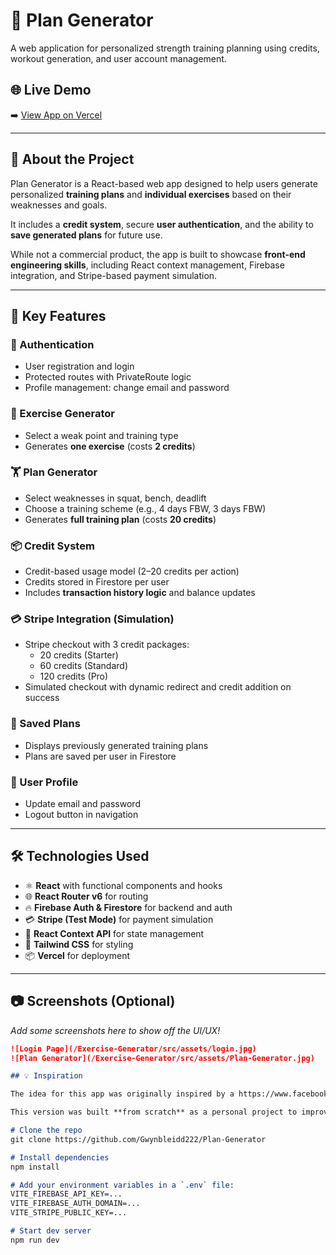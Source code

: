 # 💪 Plan Generator

A web application for personalized strength training planning using credits, workout generation, and user account management.

## 🌐 Live Demo

➡️ [View App on Vercel](https://plan-generator-coral.vercel.app/login)

---

## 🧠 About the Project

Plan Generator is a React-based web app designed to help users generate personalized **training plans** and **individual exercises** based on their weaknesses and goals.

It includes a **credit system**, secure **user authentication**, and the ability to **save generated plans** for future use.

While not a commercial product, the app is built to showcase **front-end engineering skills**, including React context management, Firebase integration, and Stripe-based payment simulation.

---

## 🚀 Key Features

### 🔐 Authentication
- User registration and login
- Protected routes with PrivateRoute logic
- Profile management: change email and password

### 🧠 Exercise Generator
- Select a weak point and training type
- Generates **one exercise** (costs **2 credits**)

### 🏋️ Plan Generator
- Select weaknesses in squat, bench, deadlift
- Choose a training scheme (e.g., 4 days FBW, 3 days FBW)
- Generates **full training plan** (costs **20 credits**)

### 📦 Credit System
- Credit-based usage model (2–20 credits per action)
- Credits stored in Firestore per user
- Includes **transaction history logic** and balance updates

### 💳 Stripe Integration (Simulation)
- Stripe checkout with 3 credit packages:
  - 20 credits (Starter)
  - 60 credits (Standard)
  - 120 credits (Pro)
- Simulated checkout with dynamic redirect and credit addition on success

### 📁 Saved Plans
- Displays previously generated training plans
- Plans are saved per user in Firestore

### 👤 User Profile
- Update email and password
- Logout button in navigation

---

## 🛠️ Technologies Used

- ⚛️ **React** with functional components and hooks
- 🌐 **React Router v6** for routing
- 🔥 **Firebase Auth & Firestore** for backend and auth
- 💳 **Stripe (Test Mode)** for payment simulation
- 🧠 **React Context API** for state management
- 🎨 **Tailwind CSS** for styling
- 📦 **Vercel** for deployment

---

## 📷 Screenshots (Optional)

_Add some screenshots here to show off the UI/UX!_

```md
![Login Page](/Exercise-Generator/src/assets/login.jpg)
![Plan Generator](/Exercise-Generator/src/assets/Plan-Generator.jpg)

## 💡 Inspiration

The idea for this app was originally inspired by a https://www.facebook.com/ExerciseGenerator project from 2022, which has since been abandoned. The original creators are no longer active, and the official page and social media presence are inactive.

This version was built **from scratch** as a personal project to improve full-stack development skills and present a modern, clean, and fully working version of the concept. Screenshots and short videos from the original app served as a loose reference point.

# Clone the repo
git clone https://github.com/Gwynbleidd222/Plan-Generator

# Install dependencies
npm install

# Add your environment variables in a `.env` file:
VITE_FIREBASE_API_KEY=...
VITE_FIREBASE_AUTH_DOMAIN=...
VITE_STRIPE_PUBLIC_KEY=...

# Start dev server
npm run dev
